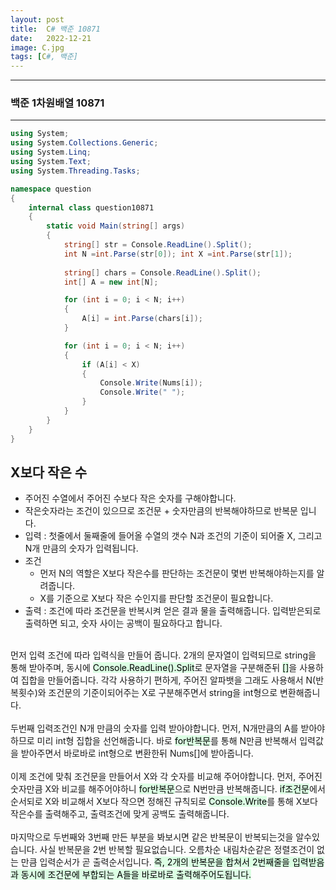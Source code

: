 ```yaml
---
layout: post
title:  C# 백준 10871
date:   2022-12-21
image: C.jpg
tags: [C#, 백준]
---
```


---
### 백준 1차원배열 10871
---
```c#
using System;
using System.Collections.Generic;
using System.Linq;
using System.Text;
using System.Threading.Tasks;

namespace question
{
    internal class question10871
    {
        static void Main(string[] args)
        {
            string[] str = Console.ReadLine().Split();
            int N =int.Parse(str[0]); int X =int.Parse(str[1]);
            
            string[] chars = Console.ReadLine().Split();
            int[] A = new int[N];

            for (int i = 0; i < N; i++)
            {
                A[i] = int.Parse(chars[i]);
            }

            for (int i = 0; i < N; i++)
            {
                if (A[i] < X)
                {
                    Console.Write(Nums[i]);
                    Console.Write(" ");
                }
            }
        }
    }
}
```

## X보다 작은 수
  - 주어진 수열에서 주어진 수보다 작은 숫자를 구해야합니다.
  - 작은숫자라는 조건이 있으므로 조건문 + 숫자만큼의 반복해야하므로 반복문 입니다.
  - 입력 : 첫줄에서 둘째줄에 들어올 수열의 갯수 N과 조건의 기준이 되어줄 X, 그리고 N개 만큼의 숫자가 입력됩니다.
  - 조건 
      - 먼저 N의 역할은 X보다 작은수를 판단하는 조건문이 몇번 반복해야하는지를 알려줍니다.
      - X를 기준으로 X보다 작은 수인지를 판단할 조건문이 필요합니다.<BR>
  - 출력 : 조건에 따라 조건문을 반복시켜 얻은 결과 물을 출력해줍니다. 입력받은되로 출력하면 되고, 숫자 사이는 공백이 필요하다고 합니다.<br><br>

먼저 입력 조건에 따라 입력식을 만들어 줍니다.
2개의 문자열이 입력되므로 string을 통해 받아주며, 동시에 <mark style='background-color: #dcffe4'>Console.ReadLine().Split</mark>로 문자열을 구분해준뒤 <mark style='background-color: #dcffe4'>[]</mark>을 사용하여 집합을 만들어줍니다.
각각 사용하기 편하게, 주어진 알파뱃을 그래도 사용해서 N(반복횟수)와 조건문의 기준이되어주는 X로 구분해주면서 string을 int형으로 변환해줍니다.<br><br>
두번째 입력조건인 N개 만큼의 숫자를 입력 받아야합니다. 먼저, N개만큼의 A를 받아야하므로 미리 int형 집합을 선언해줍니다.
바로 <mark style='background-color: #dcffe4'>for반복문</mark>를 통해 N만큼 반복해서 입력값을 받아주면서 바로바로 int형으로 변환한뒤 Nums[]에 받아줍니다.<br><br>
이제 조건에 맞춰 조건문을 만들어서 X와 각 숫자를 비교해 주어야합니다.
먼저, 주어진 숫자만큼 X와 비교를 해주어야하니 <mark style='background-color: #dcffe4'>for반복문</mark>으로 N번만큼 반복해줍니다.
<mark style='background-color: #dcffe4'>if조건문</mark>에서 순서되로 X와 비교해서 X보다 작으면 정해진 규칙되로 <mark style='background-color: #dcffe4'>Console.Write</mark>를 통해 X보다 작은수를 출력해주고, 출력조건에 맞게 공백도 출력해줍니다.
<br><br>
마지막으로 두번째와 3번째 만든 부분을 봐보시면 같은 반복문이 반복되는것을 알수있습니다. 
사실 반복문을 2번 반복할 필요없습니다. 오름차순 내림차순같은 정렬조건이 없는 만큼 입력순서가 곧 출력순서입니다.
<mark style='background-color: #dcffe4'>즉, 2개의 반복문을 합쳐서 2번째줄을 입력받음과 동시에 조건문에 부합되는 A들을 바로바로 출력해주어도됩니다.</mark>


